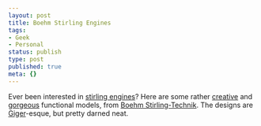 ```yaml
---
layout: post
title: Boehm Stirling Engines
tags:
- Geek
- Personal
status: publish
type: post
published: true
meta: {}
---
```

Ever been interested in <a href="http://en.wikipedia.org/wiki/Stirling_engine" target="_blank">stirling engines</a>?  Here are some rather <a href="http://www.stirling-technik.de/htmlpages/english/p_hb20as2_engl.htm" target="_blank">creative</a> and <a href="http://www.stirling-technik.de/htmlpages/english/p_hb7al2_new_engl.htm" target="_blank">gorgeous</a> functional models, from <a href="http://www.stirling-technik.de/htmlpages/home_engl.htm" target="_blank">Boehm Stirling-Technik</a>.  The designs are <a href="http://en.wikipedia.org/wiki/H.R._Giger" target="_blank">Giger</a>-esque, but pretty darned neat.
